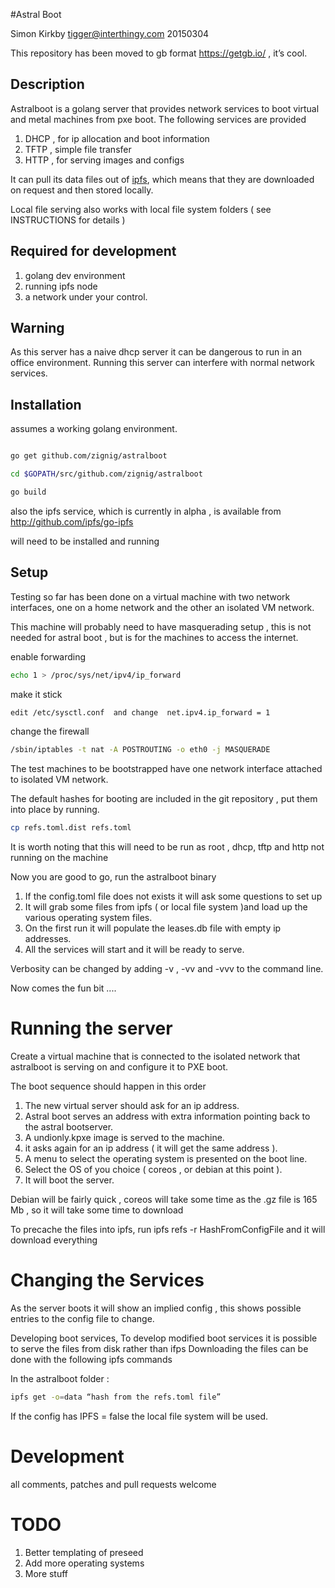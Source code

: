 #Astral Boot

Simon Kirkby 
tigger@interthingy.com
20150304

This repository has been moved to gb format  https://getgb.io/ , it’s cool.

## Description 

Astralboot is a golang server that provides network services to boot virtual and metal machines from pxe boot.
The following services are provided

1. DHCP , for ip allocation and boot information
2. TFTP , simple file transfer
3. HTTP , for serving images and configs

It can pull its data files out of [ipfs](http://ipfs.io/), which means that they are downloaded on request and then stored locally.

Local file serving also works with local file system folders ( see INSTRUCTIONS for details )

## Required for development

1. golang dev environment
2. running ipfs node
3. a network under your control.

## Warning

As this server has a naive dhcp server it can be dangerous to run in an office environment. Running this server can interfere with normal network services. 

## Installation

assumes a working golang environment.

```sh

go get github.com/zignig/astralboot

cd $GOPATH/src/github.com/zignig/astralboot

go build
```

also the ipfs service, which is currently  in alpha , is available from http://github.com/ipfs/go-ipfs

will need to be installed and running 

## Setup 

Testing so far has been done on a virtual machine with two network interfaces, one on a home network and the other an isolated VM network.

This machine will probably need to have masquerading setup , this is not needed for astral boot , but is for the machines to access the internet.

enable forwarding 
```sh
echo 1 > /proc/sys/net/ipv4/ip_forward
```
make it stick 
```sh
edit /etc/sysctl.conf  and change  net.ipv4.ip_forward = 1
```
change the firewall 
```sh
/sbin/iptables -t nat -A POSTROUTING -o eth0 -j MASQUERADE
```
The test machines to be bootstrapped have one network interface attached to isolated VM network.

The default hashes for booting are included in the git repository , put them into place by running.
```sh
cp refs.toml.dist refs.toml
```

It is worth noting that this will need to be run as root , dhcp, tftp and http not running on the machine

Now you are good to go, run the astralboot binary

1. If the config.toml file does not exists it will ask some questions to set up
2. It will grab some files from ipfs ( or local file system )and load up the various operating system files.
3. On the first run it will populate the leases.db file with empty ip addresses.
4. All the services will start and it will be ready to serve.

Verbosity can be changed by adding -v , -vv and -vvv to the command line.

Now comes the fun bit ....

# Running the server

Create a virtual machine that is connected to the isolated network that astralboot is serving on and configure it to PXE boot.

The boot sequence should happen in this order

1. The new virtual server should ask for an ip address.
2. Astral boot serves an address with extra information pointing back to the astral bootserver.
3. A undionly.kpxe image is served to the machine.
4. it asks again for an ip address ( it will get the same address ).
5. A menu to select the operating system is presented on the boot line.
6. Select the OS of you choice ( coreos , or debian at this point ).
7. It will boot the server.

Debian will be fairly quick , coreos will take some time as the .gz file is 165 Mb , so it will take some time to download 

To precache the files into ipfs, run  ipfs refs -r HashFromConfigFile and it will download everything

# Changing the Services

As the server boots it will show an implied config , this shows possible entries to the config file to change.

Developing boot services, To develop modified boot services it is possible to serve the files from disk rather than ifps 
Downloading the files can be done with the following ipfs commands

In the astralboot folder : 
```sh
ipfs get -o=data “hash from the refs.toml file”
```
If the config has IPFS = false the local file system will be used.

# Development

all comments, patches and pull requests welcome

# TODO 

1. Better templating of preseed 
2. Add more operating systems
4. More stuff
